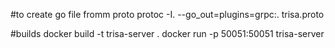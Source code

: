 #to create go file fromm proto
protoc -I. --go_out=plugins=grpc:. trisa.proto

#builds 
docker build -t trisa-server .
docker run -p 50051:50051 trisa-server
